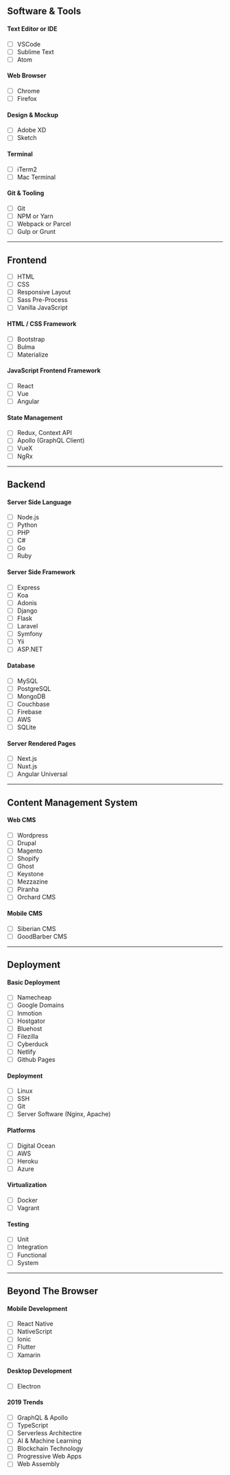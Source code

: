 ## Software & Tools

#### Text Editor or IDE
* [ ] VSCode
* [ ] Sublime Text
* [ ] Atom

#### Web Browser
* [ ] Chrome
* [ ] Firefox

#### Design & Mockup
* [ ] Adobe XD
* [ ] Sketch

#### Terminal
* [ ] iTerm2
* [ ] Mac Terminal

#### Git & Tooling
* [ ] Git
* [ ] NPM or Yarn
* [ ] Webpack or Parcel
* [ ] Gulp or Grunt

---

## Frontend

* [ ] HTML
* [ ] CSS
* [ ] Responsive Layout
* [ ] Sass Pre-Process
* [ ] Vanilla JavaScript

#### HTML / CSS Framework
* [ ] Bootstrap
* [ ] Bulma
* [ ] Materialize

#### JavaScript Frontend Framework
* [ ] React
* [ ] Vue
* [ ] Angular

#### State Management
* [ ] Redux, Context API
* [ ] Apollo (GraphQL Client)
* [ ] VueX
* [ ] NgRx

---

## Backend

#### Server Side Language
* [ ] Node.js
* [ ] Python
* [ ] PHP
* [ ] C#
* [ ] Go
* [ ] Ruby

#### Server Side Framework
* [ ] Express
* [ ] Koa
* [ ] Adonis
* [ ] Django
* [ ] Flask
* [ ] Laravel
* [ ] Symfony
* [ ] Yii
* [ ] ASP.NET

#### Database
* [ ] MySQL
* [ ] PostgreSQL
* [ ] MongoDB
* [ ] Couchbase
* [ ] Firebase
* [ ] AWS
* [ ] SQLite

#### Server Rendered Pages
* [ ] Next.js
* [ ] Nuxt.js
* [ ] Angular Universal

---

## Content Management System

#### Web CMS
* [ ] Wordpress
* [ ] Drupal
* [ ] Magento
* [ ] Shopify
* [ ] Ghost
* [ ] Keystone
* [ ] Mezzazine
* [ ] Piranha
* [ ] Orchard CMS

#### Mobile CMS
* [ ] Siberian CMS
* [ ] GoodBarber CMS

---

## Deployment

#### Basic Deployment
* [ ] Namecheap
* [ ] Google Domains
* [ ] Inmotion
* [ ] Hostgator
* [ ] Bluehost
* [ ] Filezilla
* [ ] Cyberduck
* [ ] Netlify
* [ ] Github Pages

#### Deployment
* [ ] Linux
* [ ] SSH
* [ ] Git
* [ ] Server Software (Nginx, Apache)

#### Platforms
* [ ] Digital Ocean
* [ ] AWS
* [ ] Heroku
* [ ] Azure

#### Virtualization
* [ ] Docker
* [ ] Vagrant

#### Testing
* [ ] Unit
* [ ] Integration
* [ ] Functional
* [ ] System

---

## Beyond The Browser

#### Mobile Development
* [ ] React Native
* [ ] NativeScript
* [ ] Ionic
* [ ] Flutter
* [ ] Xamarin

#### Desktop Development
* [ ] Electron

#### 2019 Trends
* [ ] GraphQL & Apollo
* [ ] TypeScript
* [ ] Serverless Architectire
* [ ] AI & Machine Learning
* [ ] Blockchain Technology
* [ ] Progressive Web Apps
* [ ] Web Assembly
